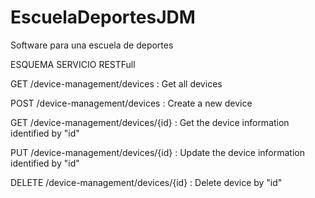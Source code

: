 # EscuelaDeportesJDM
Software para una escuela de deportes


ESQUEMA SERVICIO RESTFull

GET 	/device-management/devices : Get all devices

POST 	/device-management/devices : Create a new device

GET 	/device-management/devices/{id} : Get the device information identified by "id"

PUT 	/device-management/devices/{id} : Update the device information identified by "id"

DELETE	/device-management/devices/{id} : Delete device by "id"

